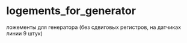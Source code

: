 # logements_for_generator
ложементы для генератора (без сдвиговых регистров, на датчиках линии 9 штук)
